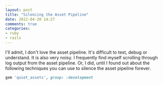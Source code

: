 ```yaml
---
layout: post
title: "Silencing the Asset Pipeline"
date: 2012-04-20 14:27
comments: true
categories: 
- ruby
- rails
---
```


I'll admit, I don't love the asset pipeline. It's difficult to test, debug or understand.
It is also very noisy. I frequently find myself scrolling through log output from the
asset pipeline. Or, I did, until I found out about the following techniques you can use
to silence the asset pipeline forever.

```ruby Gemfile
gem 'quiet_assets', group: :development
```
